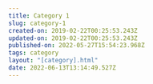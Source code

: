 ```yaml
---
title: Category 1
slug: category-1
created-on: 2019-02-22T00:25:53.243Z
updated-on: 2019-02-22T00:25:53.243Z
published-on: 2022-05-27T15:54:23.968Z
tags: category
layout: "[category].html"
date: 2022-06-13T13:14:49.527Z
---
```

